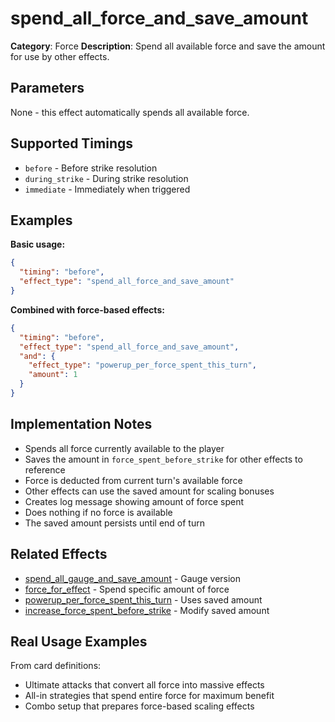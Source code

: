# spend_all_force_and_save_amount

**Category**: Force
**Description**: Spend all available force and save the amount for use by other effects.

## Parameters

None - this effect automatically spends all available force.

## Supported Timings

- `before` - Before strike resolution
- `during_strike` - During strike resolution
- `immediate` - Immediately when triggered

## Examples

**Basic usage:**
```json
{
  "timing": "before",
  "effect_type": "spend_all_force_and_save_amount"
}
```

**Combined with force-based effects:**
```json
{
  "timing": "before",
  "effect_type": "spend_all_force_and_save_amount",
  "and": {
    "effect_type": "powerup_per_force_spent_this_turn",
    "amount": 1
  }
}
```

## Implementation Notes

- Spends all force currently available to the player
- Saves the amount in `force_spent_before_strike` for other effects to reference
- Force is deducted from current turn's available force
- Other effects can use the saved amount for scaling bonuses
- Creates log message showing amount of force spent
- Does nothing if no force is available
- The saved amount persists until end of turn

## Related Effects

- [spend_all_gauge_and_save_amount](spend_all_gauge_and_save_amount.md) - Gauge version
- [force_for_effect](force_for_effect.md) - Spend specific amount of force
- [powerup_per_force_spent_this_turn](../stats/powerup_per_force_spent_this_turn.md) - Uses saved amount
- [increase_force_spent_before_strike](increase_force_spent_before_strike.md) - Modify saved amount

## Real Usage Examples

From card definitions:
- Ultimate attacks that convert all force into massive effects
- All-in strategies that spend entire force for maximum benefit
- Combo setup that prepares force-based scaling effects